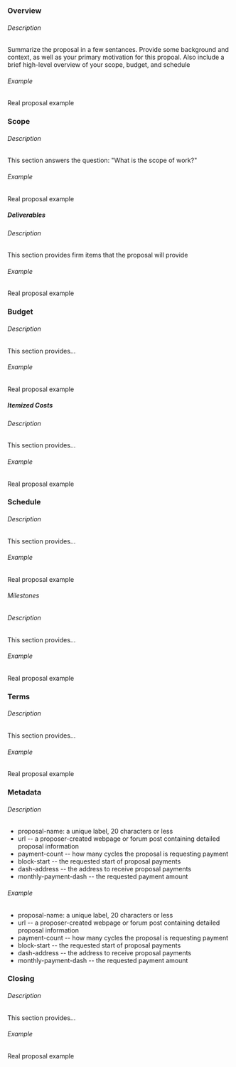 ### Overview

###### Description
Summarize the proposal in a few sentances.  Provide some background and context, as well as your primary motivation for this propoal.  Also include a brief high-level overview of your scope, budget, and schedule 

###### Example
Real proposal example

### Scope

###### Description
This section answers the question: "What is the scope of work?" 

###### Example
Real proposal example

##### Deliverables

###### Description
This section provides firm items that the proposal will provide

###### Example
Real proposal example

### Budget

###### Description
This section provides...

###### Example
Real proposal example

##### Itemized Costs

###### Description
This section provides...

###### Example
Real proposal example

### Schedule

###### Description
This section provides...

###### Example
Real proposal example

###### Milestones

###### Description
This section provides...

###### Example
Real proposal example

### Terms

###### Description
This section provides...

###### Example
Real proposal example


### Metadata

###### Description
* proposal-name: a unique label, 20 characters or less
* url -- a proposer-created webpage or forum post containing detailed proposal information
* payment-count -- how many cycles the proposal is requesting payment
* block-start -- the requested start of proposal payments
* dash-address -- the address to receive proposal payments
* monthly-payment-dash -- the requested payment amount

###### Example
* proposal-name: a unique label, 20 characters or less
* url -- a proposer-created webpage or forum post containing detailed proposal information
* payment-count -- how many cycles the proposal is requesting payment
* block-start -- the requested start of proposal payments
* dash-address -- the address to receive proposal payments
* monthly-payment-dash -- the requested payment amount

### Closing

###### Description
This section provides...

###### Example
Real proposal example
